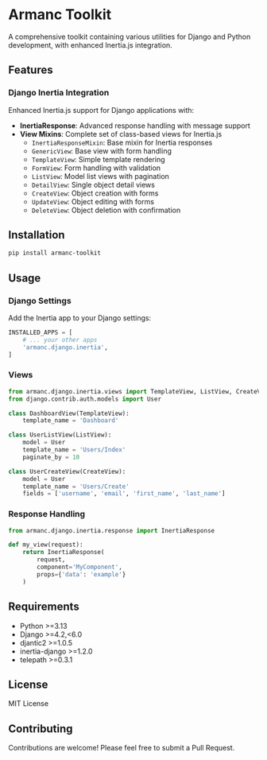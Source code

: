 # Armanc Toolkit

A comprehensive toolkit containing various utilities for Django and Python development, with enhanced Inertia.js integration.

## Features

### Django Inertia Integration

Enhanced Inertia.js support for Django applications with:

- **InertiaResponse**: Advanced response handling with message support
- **View Mixins**: Complete set of class-based views for Inertia.js
  - `InertiaResponseMixin`: Base mixin for Inertia responses
  - `GenericView`: Base view with form handling
  - `TemplateView`: Simple template rendering
  - `FormView`: Form handling with validation
  - `ListView`: Model list views with pagination
  - `DetailView`: Single object detail views
  - `CreateView`: Object creation with forms
  - `UpdateView`: Object editing with forms
  - `DeleteView`: Object deletion with confirmation

## Installation

```bash
pip install armanc-toolkit
```

## Usage

### Django Settings

Add the Inertia app to your Django settings:

```python
INSTALLED_APPS = [
    # ... your other apps
    'armanc.django.inertia',
]
```

### Views

```python
from armanc.django.inertia.views import TemplateView, ListView, CreateView
from django.contrib.auth.models import User

class DashboardView(TemplateView):
    template_name = 'Dashboard'

class UserListView(ListView):
    model = User
    template_name = 'Users/Index'
    paginate_by = 10

class UserCreateView(CreateView):
    model = User
    template_name = 'Users/Create'
    fields = ['username', 'email', 'first_name', 'last_name']
```

### Response Handling

```python
from armanc.django.inertia.response import InertiaResponse

def my_view(request):
    return InertiaResponse(
        request,
        component='MyComponent',
        props={'data': 'example'}
    )
```

## Requirements

- Python >=3.13
- Django >=4.2,<6.0
- djantic2 >=1.0.5
- inertia-django >=1.2.0
- telepath >=0.3.1

## License

MIT License

## Contributing

Contributions are welcome! Please feel free to submit a Pull Request.
